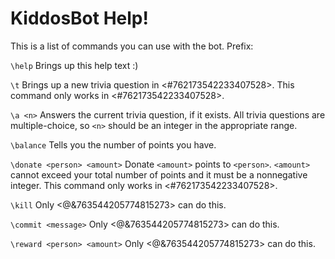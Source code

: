 # KiddosBot Help!

This is a list of commands you can use with the bot.
Prefix: <prefix>

`\help`
Brings up this help text :)

`\t`
Brings up a new trivia question in <#762173542233407528>. This command only works in <#762173542233407528>.

`\a <n>`
Answers the current trivia question, if it exists. All trivia questions are multiple-choice, so `<n>` should be an integer in the appropriate range.

`\balance`
Tells you the number of points you have.

`\donate <person> <amount>`
Donate `<amount>` points to `<person>`.
 `<amount>` cannot exceed your total number of points and it must be a nonnegative integer. This command only works in <#762173542233407528>.

`\kill`
Only <@&763544205774815273> can do this.

`\commit <message>`
Only <@&763544205774815273> can do this.

`\reward <person> <amount>`
Only <@&763544205774815273> can do this.